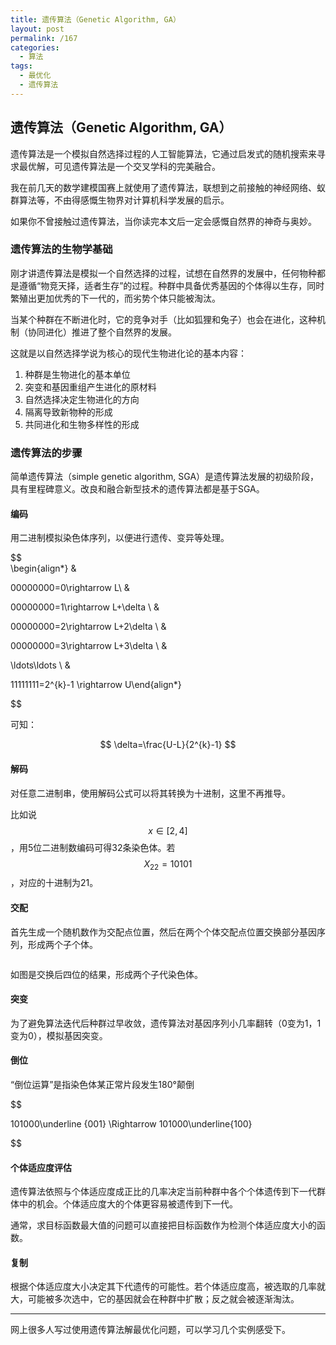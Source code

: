 ```yaml
---
title: 遗传算法（Genetic Algorithm, GA）
layout: post
permalink: /167
categories:
  - 算法
tags:
  - 最优化
  - 遗传算法
---
```

## 遗传算法（Genetic Algorithm, GA）

遗传算法是一个模拟自然选择过程的人工智能算法，它通过启发式的随机搜索来寻求最优解，可见遗传算法是一个交叉学科的完美融合。

我在前几天的数学建模国赛上就使用了遗传算法，联想到之前接触的神经网络、蚁群算法等，不由得感慨生物界对计算机科学发展的启示。

如果你不曾接触过遗传算法，当你读完本文后一定会感慨自然界的神奇与奥妙。

### 遗传算法的生物学基础

刚才讲遗传算法是模拟一个自然选择的过程，试想在自然界的发展中，任何物种都是遵循“物竞天择，适者生存”的过程。种群中具备优秀基因的个体得以生存，同时繁殖出更加优秀的下一代的，而劣势个体只能被淘汰。

当某个种群在不断进化时，它的竞争对手（比如狐狸和兔子）也会在进化，这种机制（协同进化）推进了整个自然界的发展。

这就是以自然选择学说为核心的现代生物进化论的基本内容：

  1. 种群是生物进化的基本单位
  2. 突变和基因重组产生进化的原材料
  3. 自然选择决定生物进化的方向
  4. 隔离导致新物种的形成
  5. 共同进化和生物多样性的形成

### 遗传算法的步骤

简单遗传算法（simple genetic algorithm, SGA）是遗传算法发展的初级阶段，具有里程碑意义。改良和融合新型技术的遗传算法都是基于SGA。

#### 编码

用二进制模拟染色体序列，以便进行遗传、变异等处理。 

$$  
\begin{align*} &
  
00000000=0\rightarrow L\\ &
  
00000000=1\rightarrow L+\delta \\ &
  
00000000=2\rightarrow L+2\delta \\ &
  
00000000=3\rightarrow L+3\delta \\ &
  
\ldots\ldots \\ &
  
11111111=2^{k}-1 \rightarrow U\end{align*}
  
$$

可知：
  
$$ \delta=\frac{U-L}{2^{k}-1} $$

#### 解码

对任意二进制串，使用解码公式可以将其转换为十进制，这里不再推导。

比如说 $$x\in \left[ 2,4\right]$$ ，用5位二进制数编码可得32条染色体。若 $$X_{22}=10101$$ ，对应的十进制为21。

#### 交配

首先生成一个随机数作为交配点位置，然后在两个个体交配点位置交换部分基因序列，形成两个子个体。
  
<img src="https://i1.wp.com/ww1.sinaimg.cn/mw690/9cd77f2ejw1f84z28qr25j20ej08dt8w.jpg" alt="" data-recalc-dims="1" />
  
如图是交换后四位的结果，形成两个子代染色体。

#### 突变

为了避免算法迭代后种群过早收敛，遗传算法对基因序列小几率翻转（0变为1，1变为0），模拟基因突变。

#### 倒位

“倒位运算”是指染色体某正常片段发生180°颠倒
  
$$
  
101000\underline {001} \Rightarrow 101000\underline{100}
  
$$

#### 个体适应度评估

遗传算法依照与个体适应度成正比的几率决定当前种群中各个个体遗传到下一代群体中的机会。个体适应度大的个体更容易被遗传到下一代。

通常，求目标函数最大值的问题可以直接把目标函数作为检测个体适应度大小的函数。

#### 复制

根据个体适应度大小决定其下代遗传的可能性。若个体适应度高，被选取的几率就大，可能被多次选中，它的基因就会在种群中扩散；反之就会被逐渐淘汰。

* * *

网上很多人写过使用遗传算法解最优化问题，可以学习几个实例感受下。